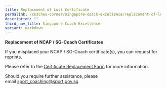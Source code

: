 ```yaml
---
title: Replacement of Lost Certificate
permalink: /coaches-corner/singapore-coach-excellence/replacement-of-lost-certificate/
description: ""
third_nav_title: Singapore Coach Excellence
variant: markdown
---
```

**Replacement of NCAP / SG-Coach Certificates**

If you misplaced your NCAP / SG-Coach certificate(s), you can request for reprints.

Please refer to the [Certificate Replacement Form](/files/Coaches%20Corner/Singapore%20Coach%20Excellence/SG%20Coach%20Theory%20Accreditation/Certificate_Replacement_Request_Application_Form_v2.pdf) for more information.

Should you require further assistance, please email [sport_coaching@sport.gov.sg](mailto:sport_coaching@sport.gov.sg).